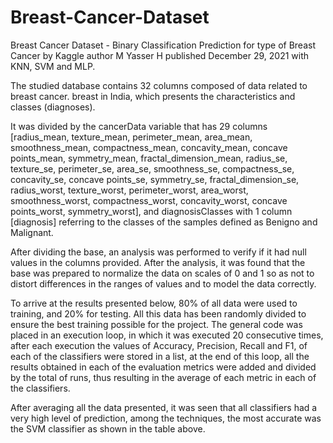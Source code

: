 # Breast-Cancer-Dataset
Breast Cancer Dataset - Binary Classification Prediction for type of Breast Cancer by Kaggle author M Yasser H published December 29, 2021 with KNN, SVM and MLP.

The studied database contains 32 columns composed of data related to breast cancer.
breast in India, which presents the characteristics and classes (diagnoses).

It was divided by the cancerData variable that has 29 columns [radius_mean,
texture_mean, perimeter_mean, area_mean, smoothness_mean, compactness_mean, concavity_mean,
concave points_mean, symmetry_mean, fractal_dimension_mean, radius_se, texture_se,
perimeter_se, area_se, smoothness_se, compactness_se, concavity_se, concave points_se,
symmetry_se, fractal_dimension_se, radius_worst, texture_worst, perimeter_worst, area_worst,
smoothness_worst, compactness_worst, concavity_worst, concave points_worst, symmetry_worst], and
diagnosisClasses with 1 column [diagnosis] referring to the classes of the samples defined as Benigno
and Malignant.

After dividing the base, an analysis was performed to verify if it had null values ​​in the
columns provided. After the analysis, it was found that the base was prepared to normalize the
data on scales of 0 and 1 so as not to distort differences in the ranges of values ​​and to model the
data correctly.

To arrive at the results presented below, 80% of all data were used to
training, and 20% for testing. All this data has been randomly divided to ensure the best
training possible for the project. The general code was placed in an execution loop, in which it was
executed 20 consecutive times, after each execution the values ​​of Accuracy, Precision, Recall and F1,
of each of the classifiers were stored in a list, at the end of this loop, all the
results obtained in each of the evaluation metrics were added and divided by the total of
runs, thus resulting in the average of each metric in each of the classifiers.

After averaging all the data presented, it was seen that all classifiers
had a very high level of prediction, among the techniques, the most accurate was the SVM classifier
as shown in the table above.
